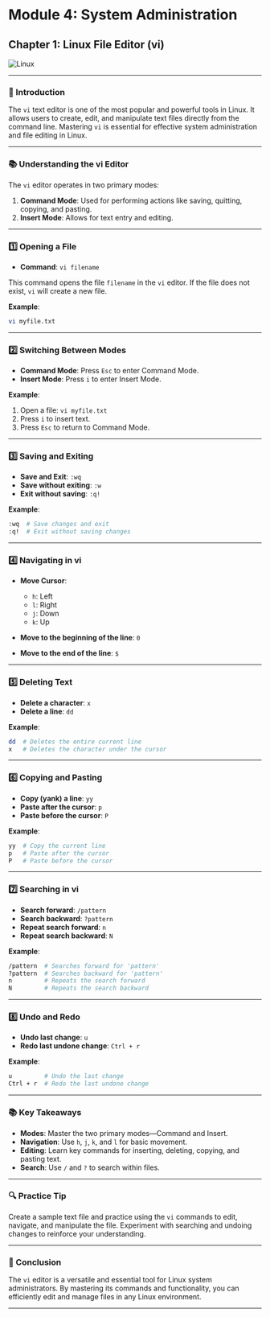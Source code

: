 # **Module 4: System Administration**

## **Chapter 1: Linux File Editor (vi)**

![Linux](https://img.shields.io/badge/Linux-File_Editor-green)

---

### **🔑 Introduction**
The `vi` text editor is one of the most popular and powerful tools in Linux. It allows users to create, edit, and manipulate text files directly from the command line. Mastering `vi` is essential for effective system administration and file editing in Linux.

---

### **📚 Understanding the vi Editor**

The `vi` editor operates in two primary modes:

1. **Command Mode**: Used for performing actions like saving, quitting, copying, and pasting.
2. **Insert Mode**: Allows for text entry and editing.

---

### **1️⃣ Opening a File**

- **Command**: `vi filename`

This command opens the file `filename` in the `vi` editor. If the file does not exist, `vi` will create a new file.

**Example**:
```bash
vi myfile.txt
```

---

### **2️⃣ Switching Between Modes**

- **Command Mode**: Press `Esc` to enter Command Mode.
- **Insert Mode**: Press `i` to enter Insert Mode.

**Example**:
1. Open a file: `vi myfile.txt`
2. Press `i` to insert text.
3. Press `Esc` to return to Command Mode.

---

### **3️⃣ Saving and Exiting**

- **Save and Exit**: `:wq`
- **Save without exiting**: `:w`
- **Exit without saving**: `:q!`

**Example**:
```bash
:wq  # Save changes and exit
:q!  # Exit without saving changes
```

---

### **4️⃣ Navigating in vi**

- **Move Cursor**:
  - `h`: Left
  - `l`: Right
  - `j`: Down
  - `k`: Up

- **Move to the beginning of the line**: `0`
- **Move to the end of the line**: `$`

---

### **5️⃣ Deleting Text**

- **Delete a character**: `x`
- **Delete a line**: `dd`

**Example**:
```bash
dd  # Deletes the entire current line
x   # Deletes the character under the cursor
```

---

### **6️⃣ Copying and Pasting**

- **Copy (yank) a line**: `yy`
- **Paste after the cursor**: `p`
- **Paste before the cursor**: `P`

**Example**:
```bash
yy  # Copy the current line
p   # Paste after the cursor
P   # Paste before the cursor
```

---

### **7️⃣ Searching in vi**

- **Search forward**: `/pattern`
- **Search backward**: `?pattern`
- **Repeat search forward**: `n`
- **Repeat search backward**: `N`

**Example**:
```bash
/pattern  # Searches forward for 'pattern'
?pattern  # Searches backward for 'pattern'
n         # Repeats the search forward
N         # Repeats the search backward
```

---

### **8️⃣ Undo and Redo**

- **Undo last change**: `u`
- **Redo last undone change**: `Ctrl + r`

**Example**:
```bash
u         # Undo the last change
Ctrl + r  # Redo the last undone change
```

---

### **📚 Key Takeaways**

- **Modes**: Master the two primary modes—Command and Insert.
- **Navigation**: Use `h`, `j`, `k`, and `l` for basic movement.
- **Editing**: Learn key commands for inserting, deleting, copying, and pasting text.
- **Search**: Use `/` and `?` to search within files.

---

### **🔍 Practice Tip**

Create a sample text file and practice using the `vi` commands to edit, navigate, and manipulate the file. Experiment with searching and undoing changes to reinforce your understanding.

---

### **🐛 Conclusion**

The `vi` editor is a versatile and essential tool for Linux system administrators. By mastering its commands and functionality, you can efficiently edit and manage files in any Linux environment.

---
